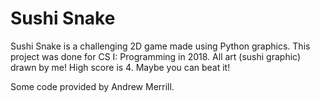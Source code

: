 # Sushi Snake
Sushi Snake is a challenging 2D game made using Python graphics. This project was done for CS I: Programming in 2018. All art (sushi graphic) drawn by me! High score is 4. Maybe you can beat it!

Some code provided by Andrew Merrill.
